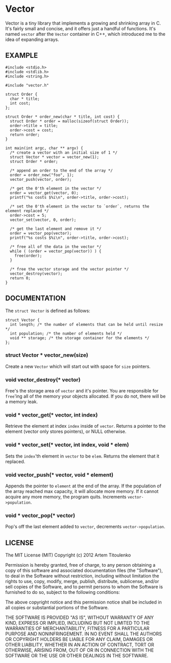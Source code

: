 # Vector

Vector is a tiny library that implements a growing and shrinking array in C. It's fairly small and concise, and it offers just a handful of functions. It's named `vector` after the `Vector` container in C++, which introduced me to the idea of expanding arrays.

## EXAMPLE

    #include <stdio.h>
    #include <stdlib.h>
    #include <string.h>

    #include "vector.h"

    struct Order {
      char * title;
      int cost;
    };

    struct Order * order_new(char * title, int cost) {
      struct Order * order = malloc(sizeof(struct Order));
      order->title = title;
      order->cost = cost;
      return order;
    }

    int main(int argc, char ** argv) {
      /* create a vector with an initial size of 1 */
      struct Vector * vector = vector_new(1);
      struct Order * order;

      /* append an order to the end of the array */
      order = order_new("foo", 1);
      vector_push(vector, order);

      /* get the 0'th element in the vector */
      order = vector_get(vector, 0);
      printf("%s costs $%i\n", order->title, order->cost);

      /* set the 0'th element in the vector to `order`, returns the element replaced */
      order->cost = 5;
      vector_set(vector, 0, order);

      /* get the last element and remove it */
      order = vector_pop(vector);
      printf("%s costs $%i\n", order->title, order->cost);

      /* free all of the data in the vector */
      while ( (order = vector_pop(vector)) ) {
        free(order);
      }

      /* free the vector storage and the vector pointer */
      vector_destroy(vector);
      return 0;
    }

## DOCUMENTATION

The `struct Vector` is defined as follows:

    struct Vector {
      int length; /* the number of elements that can be held until resize */
      int population; /* the number of elements held */
      void ** storage; /* the storage container for the elements */
    };

### struct Vector * vector\_new(size)

Create a new `Vector` which will start out with space for `size` pointers.

### void vector\_destroy(\* vector)

Free's the storage area of `vector` and it's pointer. You are responsible for `free`'ing all of the memory your objects allocated. If you do not, there will be a memory leak.

### void * vector\_get(\* vector, int index)

Retrieve the element at index `index` inside of `vector`. Returns a pointer to the element (vector only stores pointers), or NULL otherwise.

### void * vector\_set(\* vector, int index, void \* elem)

Sets the `index`'th element in `vector` to be `elem`. Returns the element that it replaced.

### void vector\_push(\* vector, void \* element)

Appends the pointer to `element` at the end of the array. If the population of the array reached max capacity, it will allocate more memory. If it cannot acquire any more memory, the program quits. Increments `vector->population`.

### void * vector_pop(\* vector)

Pop's off the last element added to `vector`, decrements `vector->population`.

## LICENSE

The MIT License (MIT)
Copyright (c) 2012 Artem Titoulenko

Permission is hereby granted, free of charge, to any person obtaining a copy of this software and associated documentation files (the "Software"), to deal in the Software without restriction, including without limitation the rights to use, copy, modify, merge, publish, distribute, sublicense, and/or sell copies of the Software, and to permit persons to whom the Software is furnished to do so, subject to the following conditions:

The above copyright notice and this permission notice shall be included in all copies or substantial portions of the Software.

THE SOFTWARE IS PROVIDED "AS IS", WITHOUT WARRANTY OF ANY KIND, EXPRESS OR IMPLIED, INCLUDING BUT NOT LIMITED TO THE WARRANTIES OF MERCHANTABILITY, FITNESS FOR A PARTICULAR PURPOSE AND NONINFRINGEMENT. IN NO EVENT SHALL THE AUTHORS OR COPYRIGHT HOLDERS BE LIABLE FOR ANY CLAIM, DAMAGES OR OTHER LIABILITY, WHETHER IN AN ACTION OF CONTRACT, TORT OR OTHERWISE, ARISING FROM, OUT OF OR IN CONNECTION WITH THE SOFTWARE OR THE USE OR OTHER DEALINGS IN THE SOFTWARE.
